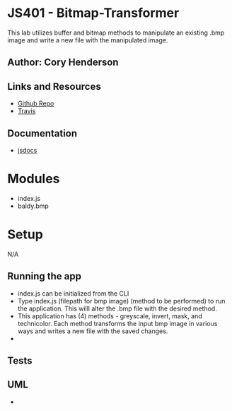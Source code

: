 # JS401 - Bitmap-Transformer
This lab utilizes buffer and bitmap methods to manipulate an existing .bmp image and write a new file with the manipulated image.

## Author: Cory Henderson

## Links and Resources
- [Github Repo](https://github.com/401-advanced-javascript-1/bitmap-transformer)
- [Travis](https://www.travis-ci.com/401-advanced-javascript-1/bitmap-transformer)

## Documentation
- [jsdocs]()


# Modules
- index.js
- baldy.bmp

# Setup
N/A

## Running the app
- index.js can be initialized from the CLI
- Type index.js (filepath for bmp image) (method to be performed) to run the application.  This willl alter the .bmp file with the desired method.
- This application has (4) methods - greyscale, invert, mask, and technicolor. Each method transforms the input bmp image in various ways and writes a new file with the saved changes.
- 

## Tests

## UML
- 
